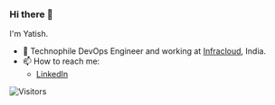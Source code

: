 ### Hi there 👋

I'm Yatish. 

- 🔭 Technophile DevOps Engineer and working at [Infracloud](https://www.infracloud.io/), India.
- 📫 How to reach me:
     - [LinkedIn](https://in.linkedin.com/in/baba230896)

![Visitors](https://profile-counter.glitch.me/baba230896/count.svg)

<!--
**baba230896/baba230896** is a ✨ _special_ ✨ repository because its `README.md` (this file) appears on your GitHub profile.

Here are some ideas to get you started:

- 🔭 I’m currently working on ...
- 🌱 I’m currently learning ...
- 👯 I’m looking to collaborate on ...
- 🤔 I’m looking for help with ...
- 💬 Ask me about ...
- 📫 How to reach me: ...
- 😄 Pronouns: ...
- ⚡ Fun fact: ...
-->
